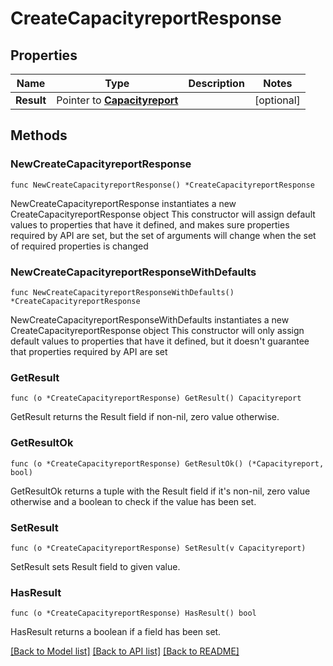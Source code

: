 # CreateCapacityreportResponse

## Properties

Name | Type | Description | Notes
------------ | ------------- | ------------- | -------------
**Result** | Pointer to [**Capacityreport**](Capacityreport.md) |  | [optional] 

## Methods

### NewCreateCapacityreportResponse

`func NewCreateCapacityreportResponse() *CreateCapacityreportResponse`

NewCreateCapacityreportResponse instantiates a new CreateCapacityreportResponse object
This constructor will assign default values to properties that have it defined,
and makes sure properties required by API are set, but the set of arguments
will change when the set of required properties is changed

### NewCreateCapacityreportResponseWithDefaults

`func NewCreateCapacityreportResponseWithDefaults() *CreateCapacityreportResponse`

NewCreateCapacityreportResponseWithDefaults instantiates a new CreateCapacityreportResponse object
This constructor will only assign default values to properties that have it defined,
but it doesn't guarantee that properties required by API are set

### GetResult

`func (o *CreateCapacityreportResponse) GetResult() Capacityreport`

GetResult returns the Result field if non-nil, zero value otherwise.

### GetResultOk

`func (o *CreateCapacityreportResponse) GetResultOk() (*Capacityreport, bool)`

GetResultOk returns a tuple with the Result field if it's non-nil, zero value otherwise
and a boolean to check if the value has been set.

### SetResult

`func (o *CreateCapacityreportResponse) SetResult(v Capacityreport)`

SetResult sets Result field to given value.

### HasResult

`func (o *CreateCapacityreportResponse) HasResult() bool`

HasResult returns a boolean if a field has been set.


[[Back to Model list]](../README.md#documentation-for-models) [[Back to API list]](../README.md#documentation-for-api-endpoints) [[Back to README]](../README.md)


